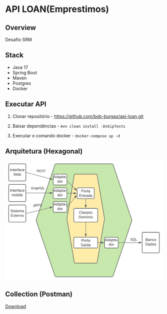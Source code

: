 # API LOAN(Emprestimos)

## Overview
Desafio SRM

## Stack

- Java 17
- Spring Boot
- Maven
- Postgres
- Docker

## Executar API

1. Clonar repositório - https://github.com/bob-burgao/api-loan.git

2. Baixar dependências - `mvn clean install -DskipTests`

3. Executar o comando docker - `docker-compose up -d` 

## Arquitetura (Hexagonal)

![image info](docs/hex-ports-adapters.svg)

## Collection (Postman)

[Download](docs/Desafio_LOAN.postman_collection.json)
